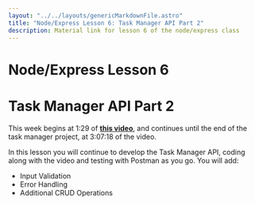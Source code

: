 ```yaml
---
layout: "../../layouts/genericMarkdownFile.astro"
title: "Node/Express Lesson 6: Task Manager API Part 2"
description: Material link for lesson 6 of the node/express class
---
```


# Node/Express Lesson 6

# Task Manager API Part 2

This week begins at 1:29 of **[this video](https://www.youtube.com/watch?v=rltfdjcXjmk&t=23313s)**, and continues until the end of the task manager project, at 3:07:18 of the video.

In this lesson you will continue to develop the Task Manager API, coding along with the video
and testing with Postman as you go. You will add:

- Input Validation
- Error Handling
- Additional CRUD Operations
